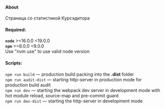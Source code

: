 #### About
Страница со статистикой Курсэдитора  

#### Required:
**`node`** >=16.0.0 <19.0.0  
**`npm`** >=8.0.0 <9.0.0  
Use "nvm use" to use valid node version

#### Scripts:
`npm run build` — production build packing into the **.dist** folder  
`npm run audit-dist` — starting http-server in production mode for production build audit  
`npm run dev` — starting the webpack dev server in development mode with hot module reload, source-map and pre-commit guard  
`npm run dev-dist` — starting the http-server in development mode 
